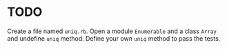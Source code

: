 # TODO

Create a file named `uniq.rb`.
Open a module `Enumerable` and a class `Array` and undefine `uniq` method.
Define your own `uniq` method to pass the tests.
